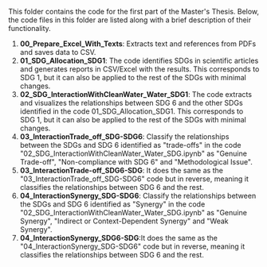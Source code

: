 This folder contains the code for the first part of the Master's Thesis. Below, the code files in this folder are listed along with a brief description of their functionality.
1. **00_Prepare_Excel_With_Texts**: Extracts text and references from PDFs and saves data to CSV.
2. **01_SDG_Allocation_SDG1**: The code identifies SDGs in scientific articles and generates reports in CSV/Excel with the results. This corresponds to SDG 1, but it can also be applied to the rest of the SDGs with minimal changes.
3. **02_SDG_InteractionWithCleanWater_Water_SDG1**: The code extracts and visualizes the relationships between SDG 6 and the other SDGs identified in the code 01_SDG_Allocation_SDG1. This corresponds to SDG 1, but it can also be applied to the rest of the SDGs with minimal changes.
4. **03_InteractionTrade_off_SDG-SDG6**: Classify the relationships between the SDGs and SDG 6 identified as "trade-offs" in the code "02_SDG_InteractionWithCleanWater_Water_SDG.ipynb" as "Genuine Trade-off", "Non-compliance with SDG 6" and "Methodological Issue".
5. **03_InteractionTrade-off_SDG6-SDG**: It does the same as the "03_InteractionTrade_off_SDG-SDG6" code but in reverse, meaning it classifies the relationships between SDG 6 and the rest.
6. **04_InteractionSynergy_SDG-SDG6**: Classify the relationships between the SDGs and SDG 6 identified as "Synergy" in the code "02_SDG_InteractionWithCleanWater_Water_SDG.ipynb" as "Genuine Synergy", "Indirect or Context-Dependent Synergy" and "Weak Synergy".
7. **04_InteractionSynergy_SDG6-SDG**:It does the same as the "04_InteractionSynergy_SDG-SDG6" code but in reverse, meaning it classifies the relationships between SDG 6 and the rest.
